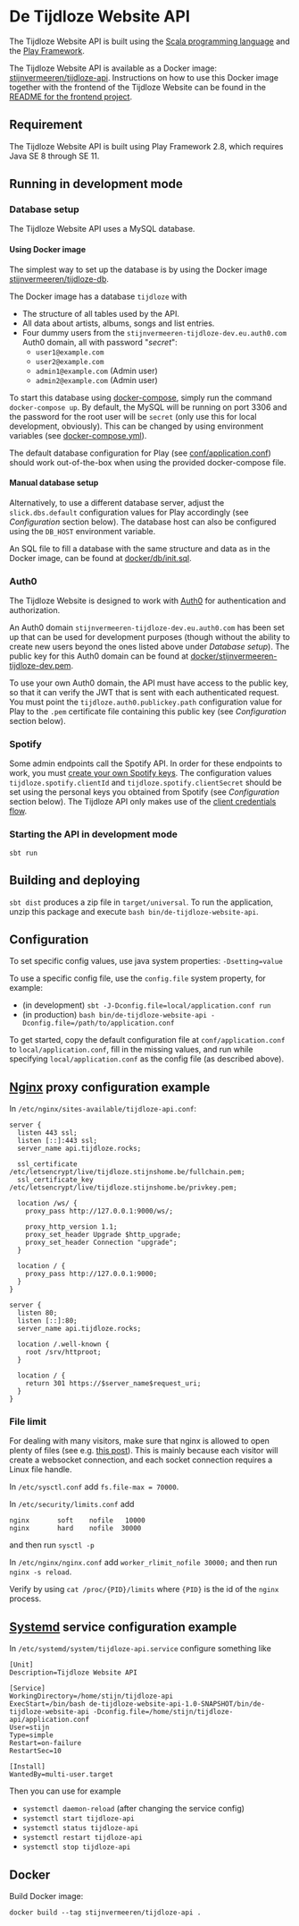 # De Tijdloze Website API

The Tijdloze Website API is built using the [Scala programming language](https://www.scala-lang.org/) and the [Play Framework](https://www.playframework.com/).

The Tijdloze Website API is available as a Docker image: [stijnvermeeren/tijdloze-api](https://hub.docker.com/repository/docker/stijnvermeeren/tijdloze-api). Instructions on how to use this Docker image together with the frontend of the Tijdloze Website can be found in the [README for the frontend project](https://github.com/stijnvermeeren/tijdloze-frontend). 

## Requirement

The Tijdloze Website API is built using Play Framework 2.8, which requires Java SE 8 through SE 11.

## Running in development mode

### Database setup

The Tijdloze Website API uses a MySQL database.

#### Using Docker image 

The simplest way to set up the database is by using the Docker image [stijnvermeeren/tijdloze-db](https://hub.docker.com/repository/docker/stijnvermeeren/tijdloze-db).

The Docker image has a database `tijdloze` with
- The structure of all tables used by the API.
- All data about artists, albums, songs and list entries.
- Four dummy users from the `stijnvermeeren-tijdloze-dev.eu.auth0.com` Auth0 domain, all with password "_secret_":
  - `user1@example.com`
  - `user2@example.com`
  - `admin1@example.com` (Admin user) 
  - `admin2@example.com` (Admin user)

To start this database using [docker-compose](https://docs.docker.com/compose/), simply run the command `docker-compose up`. By default, the MySQL will be running on port 3306 and the password for the root user will be `secret` (only use this for local development, obviously). This can be changed by using environment variables (see [docker-compose.yml](docker-compose.yml)).

The default database configuration for Play (see [conf/application.conf](conf/application.conf)) should work out-of-the-box when using the provided docker-compose file.

#### Manual database setup

Alternatively, to use a different database server, adjust the `slick.dbs.default` configuration values for Play accordingly (see _Configuration_ section below). The database host can also be configured using the `DB_HOST` environment variable.

An SQL file to fill a database with the same structure and data as in the Docker image, can be found at [docker/db/init.sql](docker/db/init.sql).

### Auth0

The Tijdloze Website is designed to work with [Auth0](https://auth0.com/) for authentication and authorization.

An Auth0 domain `stijnvermeeren-tijdloze-dev.eu.auth0.com` has been set up that can be used for development purposes (though without the ability to create new users beyond the ones listed above under _Database setup_). The public key for this Auth0 domain can be found at [docker/stijnvermeeren-tijdloze-dev.pem](docker/stijnvermeeren-tijdloze-dev.pem). 

To use your own Auth0 domain, the API must have access to the public key, so that it can verify the JWT that is sent with each authenticated request. You must point the `tijdloze.auth0.publickey.path` configuration value for Play to the `.pem` certificate file containing this public key (see _Configuration_ section below).

### Spotify

Some admin endpoints call the Spotify API. In order for these endpoints to work, you must [create your own Spotify keys](https://developer.spotify.com/documentation/general/guides/app-settings/#register-your-app). The configuration values `tijdloze.spotify.clientId` and `tijdloze.spotify.clientSecret` should be set using the personal keys you obtained from Spotify (see _Configuration_ section below). The Tijdloze API only makes use of the [client credentials flow](https://developer.spotify.com/documentation/general/guides/authorization-guide/#client-credentials-flow).

### Starting the API in development mode
`sbt run`

## Building and deploying

`sbt dist` produces a zip file in `target/universal`. To run the application, unzip this package and execute `bash bin/de-tijdloze-website-api`.

## Configuration

To set specific config values, use java system properties: `-Dsetting=value`

To use a specific config file, use the `config.file` system property, for example:
- (in development) `sbt -J-Dconfig.file=local/application.conf run`
- (in production) `bash bin/de-tijdloze-website-api -Dconfig.file=/path/to/application.conf`

To get started, copy the default configuration file at `conf/application.conf` to `local/application.conf`, fill in the missing values, and run while specifying `local/application.conf` as the config file (as described above).

## [Nginx](https://www.nginx.com/) proxy configuration example

In `/etc/nginx/sites-available/tijdloze-api.conf`:

```
server {
  listen 443 ssl;
  listen [::]:443 ssl;
  server_name api.tijdloze.rocks;

  ssl_certificate /etc/letsencrypt/live/tijdloze.stijnshome.be/fullchain.pem;
  ssl_certificate_key /etc/letsencrypt/live/tijdloze.stijnshome.be/privkey.pem;

  location /ws/ {
    proxy_pass http://127.0.0.1:9000/ws/;

    proxy_http_version 1.1;
    proxy_set_header Upgrade $http_upgrade;
    proxy_set_header Connection "upgrade";
  }

  location / {
    proxy_pass http://127.0.0.1:9000;
  }
}

server {
  listen 80;
  listen [::]:80;
  server_name api.tijdloze.rocks;

  location /.well-known { 
    root /srv/httproot;
  }

  location / {
    return 301 https://$server_name$request_uri;
  }
}
```

### File limit

For dealing with many visitors, make sure that nginx is allowed to open plenty of files (see e.g. [this post](https://www.cyberciti.biz/faq/linux-unix-nginx-too-many-open-files/)). This is mainly because each visitor will create a websocket connection, and each socket connection requires a Linux file handle.

In `/etc/sysctl.conf` add `fs.file-max = 70000`.

In `/etc/security/limits.conf` add 
```
nginx       soft    nofile   10000
nginx       hard    nofile  30000
```
and then run `sysctl -p`

In `/etc/nginx/nginx.conf` add `worker_rlimit_nofile 30000;` and then run `nginx -s reload`.

Verify by using `cat /proc/{PID}/limits` where `{PID}` is the id of the `nginx` process.


## [Systemd](https://www.freedesktop.org/wiki/Software/systemd/) service configuration example

In `/etc/systemd/system/tijdloze-api.service` configure something like

```
[Unit]
Description=Tijdloze Website API

[Service]
WorkingDirectory=/home/stijn/tijdloze-api
ExecStart=/bin/bash de-tijdloze-website-api-1.0-SNAPSHOT/bin/de-tijdloze-website-api -Dconfig.file=/home/stijn/tijdloze-api/application.conf
User=stijn
Type=simple
Restart=on-failure
RestartSec=10

[Install]
WantedBy=multi-user.target
```

Then you can use for example
- `systemctl daemon-reload` (after changing the service config)
- `systemctl start tijdloze-api`
- `systemctl status tijdloze-api`
- `systemctl restart tijdloze-api`
- `systemctl stop tijdloze-api`

## Docker

Build Docker image:
```
docker build --tag stijnvermeeren/tijdloze-api .
```
